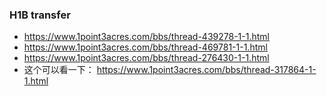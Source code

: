 

### H1B transfer

* https://www.1point3acres.com/bbs/thread-439278-1-1.html
* https://www.1point3acres.com/bbs/thread-469781-1-1.html
* https://www.1point3acres.com/bbs/thread-276430-1-1.html
* 这个可以看一下： https://www.1point3acres.com/bbs/thread-317864-1-1.html


